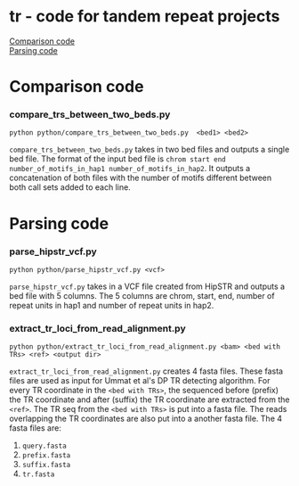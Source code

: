 # tr - code for tandem repeat projects

[Comparison code](#comparison-code)  
[Parsing code](#parsing-code)  

# Comparison code
### compare_trs_between_two_beds.py  
```
python python/compare_trs_between_two_beds.py  <bed1> <bed2>
```
`compare_trs_between_two_beds.py` takes in two bed files and outputs a single bed file. The format of the input bed file is `chrom start end number_of_motifs_in_hap1 number_of_motifs_in_hap2`. It outputs a concatenation of both files with the number of motifs different between both call sets added to each line.

# Parsing code
### parse_hipstr_vcf.py
```
python python/parse_hipstr_vcf.py <vcf>
```
`parse_hipstr_vcf.py` takes in a VCF file created from HipSTR and outputs a bed file with 5 columns. The 5 columns are chrom, start, end, number of repeat units in hap1 and number of repeat units in hap2.

### extract_tr_loci_from_read_alignment.py
```
python python/extract_tr_loci_from_read_alignment.py <bam> <bed with TRs> <ref> <output dir>
```
`extract_tr_loci_from_read_alignment.py` creates 4 fasta files. These fasta files are used as input for Ummat et al's DP TR detecting algorithm. For every TR coordinate in the `<bed with TRs>`, the sequenced before (prefix) the TR coordinate and after (suffix) the TR coordinate are extracted from the `<ref>`. The TR seq from the `<bed with TRs>` is put into a fasta file. The reads overlapping the TR coordinates are also put into a another fasta file. The 4 fasta files are:
1. `query.fasta`
2. `prefix.fasta`
3. `suffix.fasta`
4. `tr.fasta`
